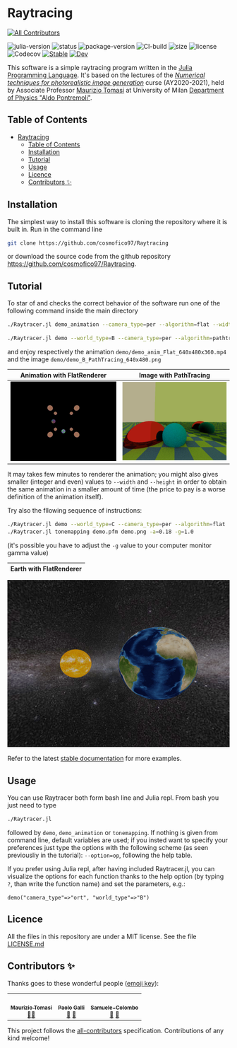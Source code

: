 # Raytracing

<!-- ALL-CONTRIBUTORS-BADGE:START - Do not remove or modify this section -->
[![All Contributors](https://img.shields.io/badge/all_contributors-3-orange.svg?style=flat-square)](#contributors-)
<!-- ALL-CONTRIBUTORS-BADGE:END -->

![julia-version](https://img.shields.io/badge/julia_version-v1.6-9558B2?style=flat&logo=julia)
![status](https://img.shields.io/badge/project_status-🚧_work--in--progress-ba8a11?style=flat) 
![package-version](https://img.shields.io/github/v/release/cosmofico97/Raytracing?include_prereleases)
![CI-build](https://img.shields.io/github/workflow/status/cosmofico97/Raytracing/Unit%20tests)
![size](https://img.shields.io/github/repo-size/cosmofico97/Raytracing) 
![license]( https://img.shields.io/github/license/cosmofico97/Raytracing)
![Codecov](https://coveralls/github/cosmofico97/Raytracing/master)
[![Stable](https://img.shields.io/badge/docs-stable-blue.svg)](https://cosmofico97.github.io/Raytracing/stable) 
[![Dev](https://img.shields.io/badge/docs-dev-blue?style=flat)](https://cosmofico97.github.io/Raytracing/dev)  

This software is a simple raytracing program written in the [Julia Programming Language](https://julialang.org).
It's based on the lectures of the [*Numerical techniques for photorealistic image generation*]( https://www.unimi.it/en/education/degree-programme-courses/2021/numerical-tecniques-photorealistic-image-generation) curse (AY2020-2021), held by Associate Professor [Maurizio Tomasi](http://cosmo.fisica.unimi.it/persone/maurizio-tomasi) at University of Milan [Department of
Physics "Aldo Pontremoli"](http://eng.fisica.unimi.it/ecm/home).

## Table of Contents

- [Raytracing](#raytracing)
  - [Table of Contents](#table-of-contents)
  - [Installation](#installation)
  - [Tutorial](#tutorial)
  - [Usage](#usage)
  - [Licence](#licence)
  - [Contributors ✨](#contributors-)

## Installation

The simplest way to install this software is cloning the repository where it is built in. Run in the command line
```bash
git clone https://github.com/cosmofico97/Raytracing
```
or download the source code from the github repository https://github.com/cosmofico97/Raytracing.

## Tutorial

To star of and checks the correct behavior of the software run one of the following command inside the main directory
```bash
./Raytracer.jl demo_animation --camera_type=per --algorithm=flat --width=640 --height=480
```
```bash
./Raytracer.jl demo --world_type=B --camera_type=per --algorithm=pathtracing --camera_position=-1,0,1 --width=640 --height=480
```
and enjoy respectively the animation `demo/demo_anim_Flat_640x480x360.mp4` and the image `demo/demo_B_PathTracing_640x480.png`

<!---
<video width="640" height="480"  type="video/mp4" "src="https://user-images.githubusercontent.com/79974922/119556147-ef2b3200-bd9e-11eb-956f-17de6ea6bdda.mp4"  autoplay loop> </video>"
-->

Animation with FlatRenderer            | Image with PathTracing
:-------------------------------------:|:-------------------------:
![](demo/demo_anim_Flat_640x480x360.gif)  |  ![](demo/demo_B_PathTracing_640x480.png)

It may takes few minutes to renderer the animation; you might also gives smaller (integer and even) values to `--width` and `--height` in order to obtain the same animation in a smaller amount of time (the price to pay is a worse definition of the animation itself).

Try also the fllowing sequence of instructions:
```bash
./Raytracer.jl demo --world_type=C --camera_type=per --algorithm=flat
./Raytracer.jl tonemapping demo.pfm demo.png -a=0.18 -g=1.0
```
(it's possible you have to adjust the `-g` value to your computer monitor gamma value)

Earth with FlatRenderer            | 
:---------------------------------:|
![](demo/demo_C_Flat_640x480.png) 

Refer to the latest [stable documentation](https://cosmofico97.github.io/Raytracing/stable) for more examples.

## Usage
You can use Raytracer both form bash line and Julia repl. From bash you just need to type
```bash
./Raytracer.jl
```
followed by `demo`, `demo_animation` or `tonemapping`. If nothing is given from command line, default variables are used; if you insted want to specify your preferences just type the options with the following scheme (as seen previousliy in the tutorial): `--option=op`, following the help table.

If you prefer using Julia repl, after having included Raytracer.jl, you can visualize the options for each function thanks to the help option (by typing `?`, than write the function name) and set the parameters, e.g.:
```repl
demo("camera_type"=>"ort", "world_type"=>"B")
```

## Licence
All the files in this repository are under a MIT license. See the file [LICENSE.md](./LICENSE.md)


## Contributors ✨

Thanks goes to these wonderful people ([emoji key](https://allcontributors.org/docs/en/emoji-key)):

<!-- ALL-CONTRIBUTORS-LIST:START - Do not remove or modify this section -->
<!-- prettier-ignore-start -->
<!-- markdownlint-disable -->
<table>
  <tr>
    <td align="center"><a href="http://ziotom78.blogspot.it/"><img src="https://avatars.githubusercontent.com/u/377795?v=4?s=100" width="100px;" alt=""/><br /><sub><b>Maurizio Tomasi</b></sub></a><br /><a href="#mentoring-ziotom78" title="Mentoring">🧑‍🏫</a></td>
    <td align="center"><a href="https://github.com/Paolo97Gll"><img src="https://avatars.githubusercontent.com/u/49845775?v=4?s=100" width="100px;" alt=""/><br /><sub><b>Paolo Galli</b></sub></a><br /><a href="#tool-Paolo97Gll" title="Tools">🔧</a> <a href="#ideas-Paolo97Gll" title="Ideas, Planning, & Feedback">🤔</a></td>
    <td align="center"><a href="https://github.com/Samuele-Colombo"><img src="https://avatars.githubusercontent.com/u/79973069?v=4?s=100" width="100px;" alt=""/><br /><sub><b>Samuele-Colombo</b></sub></a><br /><a href="#ideas-Samuele-Colombo" title="Ideas, Planning, & Feedback">🤔</a> <a href="#tool-Samuele-Colombo" title="Tools">🔧</a></td>
  </tr>
</table>

<!-- markdownlint-restore -->
<!-- prettier-ignore-end -->

<!-- ALL-CONTRIBUTORS-LIST:END -->

This project follows the [all-contributors](https://github.com/all-contributors/all-contributors) specification. Contributions of any kind welcome!


